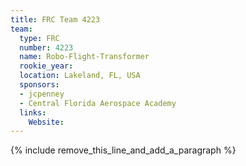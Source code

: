 ```yaml
---
title: FRC Team 4223
team:
  type: FRC
  number: 4223
  name: Robo-Flight-Transformer
  rookie_year:
  location: Lakeland, FL, USA
  sponsors:
  - jcpenney
  - Central Florida Aerospace Academy
  links:
    Website:
---
```


{% include remove_this_line_and_add_a_paragraph %}